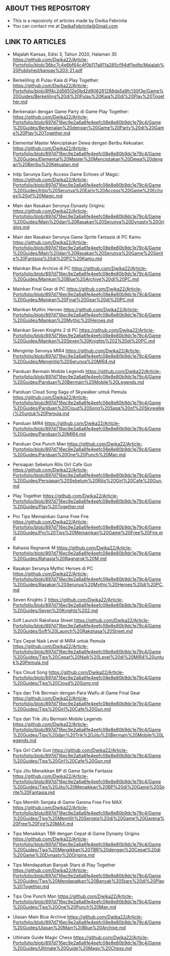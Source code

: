 ## ABOUT THIS REPOSITORY
- This is a reposiroty of articles made by Dwika Febrinila
- You can contact me at DwikaFebrinila@Gmail.com

## LINK TO ARTICLES
- Majalah Kansas, Edisi 3, Tahun 2020, Halaman 35
https://github.com/Dwika22/Article-Portofolio/blob/36bc7c4e6bf64c4f0b117a811a285cf94df1edfe/Majalah%20Published/kansas%203-21.pdf

- Berkeliling di Pulau Kaia di Play Together: 
https://github.com/Dwika22/Article-Portofolio/blob/8ff4c2d56512e0bd2d906261288da5a9fc130f3e/Game%20Guides/Berkeliling%20di%20Pulau%20Kaia%20di%20Play%20Together.md

- Berkenalan dengan Game Party di Game Play Together: 
https://github.com/Dwika22/Article-Portofolio/blob/897d716ec9e2a6a6fe4eefc08e8e80b9dc1e79c4/Game%20Guides/Berkenalan%20dengan%20Game%20Party%20di%20Game%20Play%20Together.md

- Elemental Master Menciptakan Dewa dengan Beribu Kekuatan:
https://github.com/Dwika22/Article-Portofolio/blob/897d716ec9e2a6a6fe4eefc08e8e80b9dc1e79c4/Game%20Guides/Elemental%20Master%20Menciptakan%20Dewa%20dengan%20Beribu%20Kekuatan.md

- Intip Serunya Early Access Game Echoes of Magic:
https://github.com/Dwika22/Article-Portofolio/blob/897d716ec9e2a6a6fe4eefc08e8e80b9dc1e79c4/Game%20Guides/Intip%20Serunya%20Early%20Access%20Game%20Echoes%20of%20Magic.md

- Main dan Rasakan Serunya Dynasty Origins:
https://github.com/Dwika22/Article-Portofolio/blob/897d716ec9e2a6a6fe4eefc08e8e80b9dc1e79c4/Game%20Guides/Main%20dan%20Rasakan%20Serunya%20Dynasty%20Origins.md

- Main dan Rasakan Serunya Game Sprite Fantasia di PC Kamu
https://github.com/Dwika22/Article-Portofolio/blob/897d716ec9e2a6a6fe4eefc08e8e80b9dc1e79c4/Game%20Guides/Main%20dan%20Rasakan%20Serunya%20Game%20Sprite%20Fantasia%20di%20PC%20Kamu.md

- Mainkan Blue Archive di PC
https://github.com/Dwika22/Article-Portofolio/blob/897d716ec9e2a6a6fe4eefc08e8e80b9dc1e79c4/Game%20Guides/Mainkan%20Blue%20Archive%20di%20PC.md

- Mainkan Final Gear di PC
https://github.com/Dwika22/Article-Portofolio/blob/897d716ec9e2a6a6fe4eefc08e8e80b9dc1e79c4/Game%20Guides/Mainkan%20Final%20Gear%20di%20PC.md

- Mainkan Mythic Heroes
https://github.com/Dwika22/Article-Portofolio/blob/897d716ec9e2a6a6fe4eefc08e8e80b9dc1e79c4/Game%20Guides/Mainkan%20Mythic%20Heroes.md

- Mainkan Seven Knights 2 di PC
https://github.com/Dwika22/Article-Portofolio/blob/897d716ec9e2a6a6fe4eefc08e8e80b9dc1e79c4/Game%20Guides/Mainkan%20Seven%20Knights%202%20di%20PC.md

- Mengintip Serunya MIR4
https://github.com/Dwika22/Article-Portofolio/blob/897d716ec9e2a6a6fe4eefc08e8e80b9dc1e79c4/Game%20Guides/Mengintip%20Serunya%20MIR4.md

- Panduan Bermain Mobile Legends
https://github.com/Dwika22/Article-Portofolio/blob/897d716ec9e2a6a6fe4eefc08e8e80b9dc1e79c4/Game%20Guides/Panduan%20Bermain%20Mobile%20Legends.md

- Panduan Cloud Song Saga of Skywalker untuk Pemula
https://github.com/Dwika22/Article-Portofolio/blob/897d716ec9e2a6a6fe4eefc08e8e80b9dc1e79c4/Game%20Guides/Panduan%20Cloud%20Song%20Saga%20of%20Skywalker%20untuk%20Pemula.md

- Panduan MIR4
https://github.com/Dwika22/Article-Portofolio/blob/897d716ec9e2a6a6fe4eefc08e8e80b9dc1e79c4/Game%20Guides/Panduan%20MIR4.md

- Panduan One Punch Man
https://github.com/Dwika22/Article-Portofolio/blob/897d716ec9e2a6a6fe4eefc08e8e80b9dc1e79c4/Game%20Guides/Panduan%20One%20Punch%20Man.md

- Persiapan Sebelum Rilis Girl Cafe Gun
https://github.com/Dwika22/Article-Portofolio/blob/897d716ec9e2a6a6fe4eefc08e8e80b9dc1e79c4/Game%20Guides/Persiapan%20Sebelum%20Rilis%20Girl%20Cafe%20Gun.md

- Play Together
https://github.com/Dwika22/Article-Portofolio/blob/897d716ec9e2a6a6fe4eefc08e8e80b9dc1e79c4/Game%20Guides/Play%20Together.md

- Pro Tips Memainkan Game Free Fire
https://github.com/Dwika22/Article-Portofolio/blob/897d716ec9e2a6a6fe4eefc08e8e80b9dc1e79c4/Game%20Guides/Pro%20Tips%20Memainkan%20Game%20Free%20Fire.md

- Rahasia Ragnarok M
https://github.com/Dwika22/Article-Portofolio/blob/897d716ec9e2a6a6fe4eefc08e8e80b9dc1e79c4/Game%20Guides/Rahasia%20Ragnarok%20M.md

- Rasakan Serunya Mythic Heroes di PC
https://github.com/Dwika22/Article-Portofolio/blob/897d716ec9e2a6a6fe4eefc08e8e80b9dc1e79c4/Game%20Guides/Rasakan%20Serunya%20Mythic%20Heroes%20di%20PC.md

- Seven Knights 2
https://github.com/Dwika22/Article-Portofolio/blob/897d716ec9e2a6a6fe4eefc08e8e80b9dc1e79c4/Game%20Guides/Seven%20Knights%202.md

- Soft Launch Rakshasa Street
https://github.com/Dwika22/Article-Portofolio/blob/897d716ec9e2a6a6fe4eefc08e8e80b9dc1e79c4/Game%20Guides/Soft%20Launch%20Rakshasa%20Street.md

- Tips Cepat Naik Level di MIR4 untuk Pemula
https://github.com/Dwika22/Article-Portofolio/blob/897d716ec9e2a6a6fe4eefc08e8e80b9dc1e79c4/Game%20Guides/Tips%20Cepat%20Naik%20Level%20di%20MIR4%20untuk%20Pemula.md

- Tips Cloud Song
https://github.com/Dwika22/Article-Portofolio/blob/897d716ec9e2a6a6fe4eefc08e8e80b9dc1e79c4/Game%20Guides/Tips%20Cloud%20Song.md

- Tips dan Trik Bermain dengan Para Waifu di Game Final Gear
https://github.com/Dwika22/Article-Portofolio/blob/897d716ec9e2a6a6fe4eefc08e8e80b9dc1e79c4/Game%20Guides/Tips%20Girl%20Cafe%20Gun.md

- Tips dan Trik Jitu Bermain Mobile Legends
https://github.com/Dwika22/Article-Portofolio/blob/897d716ec9e2a6a6fe4eefc08e8e80b9dc1e79c4/Game%20Guides/Tips%20dan%20Trik%20Jitu%20Bermain%20Mobile%20Legends.md

- Tips Girl Cafe Gun
https://github.com/Dwika22/Article-Portofolio/blob/897d716ec9e2a6a6fe4eefc08e8e80b9dc1e79c4/Game%20Guides/Tips%20Girl%20Cafe%20Gun.md

- Tips Jitu Menaikkan BP di Game Sprite Fantasia
https://github.com/Dwika22/Article-Portofolio/blob/897d716ec9e2a6a6fe4eefc08e8e80b9dc1e79c4/Game%20Guides/Tips%20Jitu%20Menaikkan%20BP%20di%20Game%20Sprite%20Fantasia.md

- Tips Memilih Senjata di Game Garena Free Fire MAX
https://github.com/Dwika22/Article-Portofolio/blob/897d716ec9e2a6a6fe4eefc08e8e80b9dc1e79c4/Game%20Guides/Tips%20Memilih%20Senjata%20di%20Game%20Garena%20Free%20Fire%20MAX.md

- Tips Menaikkan TBR dengan Cepat di Game Dynasty Origins
https://github.com/Dwika22/Article-Portofolio/blob/897d716ec9e2a6a6fe4eefc08e8e80b9dc1e79c4/Game%20Guides/Tips%20Menaikkan%20TBR%20dengan%20Cepat%20di%20Game%20Dynasty%20Origins.md

- Tips Mendapatkan Banyak Stars di Play Together
https://github.com/Dwika22/Article-Portofolio/blob/897d716ec9e2a6a6fe4eefc08e8e80b9dc1e79c4/Game%20Guides/Tips%20Mendapatkan%20Banyak%20Stars%20di%20Play%20Together.md

- Tips One Punch Man
https://github.com/Dwika22/Article-Portofolio/blob/897d716ec9e2a6a6fe4eefc08e8e80b9dc1e79c4/Game%20Guides/Tips%20One%20Punch%20Man.md

- Ulasan Main Blue Archive
https://github.com/Dwika22/Article-Portofolio/blob/897d716ec9e2a6a6fe4eefc08e8e80b9dc1e79c4/Game%20Guides/Ulasan%20Main%20Blue%20Archive.md

- Ultimate Guide Magic Chess
https://github.com/Dwika22/Article-Portofolio/blob/897d716ec9e2a6a6fe4eefc08e8e80b9dc1e79c4/Game%20Guides/Ultimate%20Guide%20Magic%20Chess.md